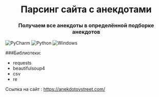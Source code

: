 <h1 align="center">Парсинг сайта с анекдотами</h1>
<h3 align="center">Получаем все анекдоты в определённой подборке анекдотов</h3>

![PyCharm](https://img.shields.io/badge/pycharm-143?style=for-the-badge&logo=pycharm&logoColor=black&color=black&labelColor=green)
![Python](https://img.shields.io/badge/python-3670A0?style=for-the-badge&logo=python&logoColor=ffdd54)
![Windows](https://img.shields.io/badge/Windows-0078D6?style=for-the-badge&logo=windows&logoColor=white)

###Библиотеки:
+ requests
+ beautifulsoup4
+ csv
+ re

Ссылка на сайт : https://anekdotovstreet.com/

